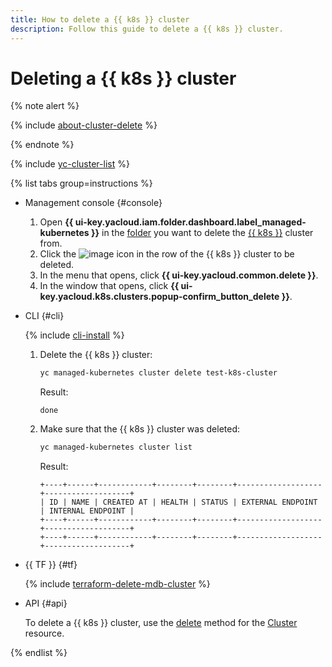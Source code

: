 ```yaml
---
title: How to delete a {{ k8s }} cluster
description: Follow this guide to delete a {{ k8s }} cluster.
---
```


# Deleting a {{ k8s }} cluster

{% note alert %}

{% include [about-cluster-delete](../../../_includes/managed-kubernetes/note-k8s-cluster-delete.md) %}

{% endnote %}

{% include [yc-cluster-list](../../../_includes/managed-kubernetes/cluster-list.md) %}

{% list tabs group=instructions %}

- Management console {#console}

  1. Open **{{ ui-key.yacloud.iam.folder.dashboard.label_managed-kubernetes }}** in the [folder](../../../resource-manager/concepts/resources-hierarchy.md#folder) you want to delete the [{{ k8s }}](../../concepts/index.md#kubernetes-cluster) cluster from.
  1. Click the ![image](../../../_assets/console-icons/ellipsis.svg) icon in the row of the {{ k8s }} cluster to be deleted.
  1. In the menu that opens, click **{{ ui-key.yacloud.common.delete }}**.
  1. In the window that opens, click **{{ ui-key.yacloud.k8s.clusters.popup-confirm_button_delete }}**.

- CLI {#cli}

  {% include [cli-install](../../../_includes/cli-install.md) %}

  1. Delete the {{ k8s }} cluster:

     ```bash
     yc managed-kubernetes cluster delete test-k8s-cluster
     ```

     Result:

     ```text
     done
     ```

  1. Make sure that the {{ k8s }} cluster was deleted:

     ```bash
     yc managed-kubernetes cluster list
     ```

     Result:

     ```text
     +----+------+------------+--------+--------+-------------------+-------------------+
     | ID | NAME | CREATED AT | HEALTH | STATUS | EXTERNAL ENDPOINT | INTERNAL ENDPOINT |
     +----+------+------------+--------+--------+-------------------+-------------------+
     +----+------+------------+--------+--------+-------------------+-------------------+
     ```

- {{ TF }} {#tf}

  {% include [terraform-delete-mdb-cluster](../../../_includes/mdb/terraform-delete-mdb-cluster.md) %}

- API {#api}

  To delete a {{ k8s }} cluster, use the [delete](../../managed-kubernetes/api-ref/Cluster/delete.md) method for the [Cluster](../../managed-kubernetes/api-ref/Cluster/) resource.

{% endlist %}